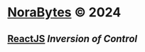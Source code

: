 # **[NoraBytes](https://norabytes.com 'NoraBytes') © 2024**

## [ReactJS](https://react.dev/ 'ReactJS') _Inversion of Control_
